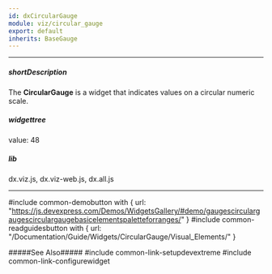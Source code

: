 ```yaml
---
id: dxCircularGauge
module: viz/circular_gauge
export: default
inherits: BaseGauge
---
```

---
##### shortDescription
The **CircularGauge** is a widget that indicates values on a circular numeric scale.

##### widgettree
value: 48

##### lib
dx.viz.js, dx.viz-web.js, dx.all.js

---
#include common-demobutton with {
    url: "https://js.devexpress.com/Demos/WidgetsGallery/#demo/gaugescirculargaugescirculargaugebasicelementspaletteforranges/"
}
#include common-readguidesbutton with {
    url: "/Documentation/Guide/Widgets/CircularGauge/Visual_Elements/"
}

#####See Also#####
#include common-link-setupdevextreme
#include common-link-configurewidget